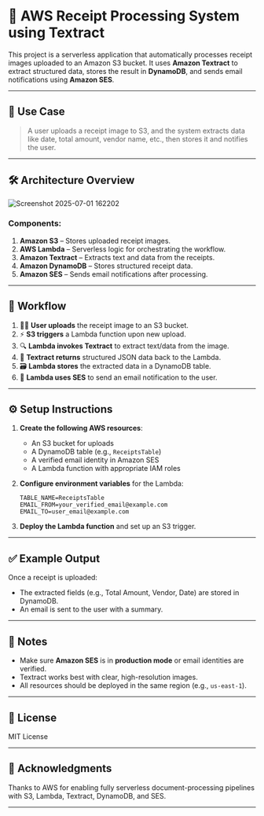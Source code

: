 # 🧾 AWS Receipt Processing System using Textract

This project is a serverless application that automatically processes receipt images uploaded to an Amazon S3 bucket. It uses **Amazon Textract** to extract structured data, stores the result in **DynamoDB**, and sends email notifications using **Amazon SES**.

---

## 📌 Use Case

> A user uploads a receipt image to S3, and the system extracts data like date, total amount, vendor name, etc., then stores it and notifies the user.

---

## 🛠️ Architecture Overview

![Screenshot 2025-07-01 162202](https://github.com/user-attachments/assets/b21d3f41-9daf-4df2-a4c7-e52ce9d9f997)


### Components:

1. **Amazon S3** – Stores uploaded receipt images.
2. **AWS Lambda** – Serverless logic for orchestrating the workflow.
3. **Amazon Textract** – Extracts text and data from the receipts.
4. **Amazon DynamoDB** – Stores structured receipt data.
5. **Amazon SES** – Sends email notifications after processing.

---

## 🔁 Workflow

1. 🧑‍💼 **User uploads** the receipt image to an S3 bucket.
2. ⚡ **S3 triggers** a Lambda function upon new upload.
3. 🔍 **Lambda invokes Textract** to extract text/data from the image.
4. 📄 **Textract returns** structured JSON data back to the Lambda.
5. 🗃️ **Lambda stores** the extracted data in a DynamoDB table.
6. 📧 **Lambda uses SES** to send an email notification to the user.

---

## ⚙️ Setup Instructions

1. **Create the following AWS resources**:
   - An S3 bucket for uploads
   - A DynamoDB table (e.g., `ReceiptsTable`)
   - A verified email identity in Amazon SES
   - A Lambda function with appropriate IAM roles

2. **Configure environment variables** for the Lambda:
   ```env
   TABLE_NAME=ReceiptsTable
   EMAIL_FROM=your_verified_email@example.com
   EMAIL_TO=user_email@example.com
   ```

3. **Deploy the Lambda function** and set up an S3 trigger.

---

## ✅ Example Output

Once a receipt is uploaded:
- The extracted fields (e.g., Total Amount, Vendor, Date) are stored in DynamoDB.
- An email is sent to the user with a summary.

---

## 📝 Notes

- Make sure **Amazon SES** is in **production mode** or email identities are verified.
- Textract works best with clear, high-resolution images.
- All resources should be deployed in the same region (e.g., `us-east-1`).

---

## 📃 License

MIT License

---

## 🙌 Acknowledgments

Thanks to AWS for enabling fully serverless document-processing pipelines with S3, Lambda, Textract, DynamoDB, and SES.

---
